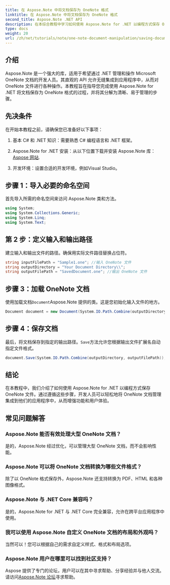 ```yaml
---
title: 在 Aspose.Note 中将文档保存为 OneNote 格式
linktitle: 在 Aspose.Note 中将文档保存为 OneNote 格式
second_title: Aspose.Note .NET API
description: 在本综合教程中学习如何使用 Aspose.Note for .NET 以编程方式保存 OneNote 文档。了解分步指南，引导您完成整个过程 - 从加载现有 OneNote 文件到以所需格式保存它们。
type: docs
weight: 20
url: /zh/net/tutorials/note/one-note-document-manipulation/saving-document-to-one-note-format/
---
```

## 介绍

Aspose.Note 是一个强大的库，适用于希望通过 .NET 管理和操作 Microsoft OneNote 文档的开发人员。其直观的 API 允许无缝集成到应用程序中，从而对 OneNote 文件进行各种操作。本教程旨在指导您完成使用 Aspose.Note for .NET 将文档保存为 OneNote 格式的过程，并将其分解为清晰、易于管理的步骤。

## 先决条件

在开始本教程之前，请确保您已准备好以下事项：

1. 基本 C# 和 .NET 知识：需要熟悉 C# 编程语言和 .NET 框架。
   
2. Aspose.Note for .NET 安装：从以下位置下载并安装 Aspose.Note 库：[Aspose 网站](https://releases.aspose.com/note/net/).

3. 开发环境：设置合适的开发环境，例如Visual Studio。

## 步骤 1：导入必要的命名空间

首先导入所需的命名空间来访问 Aspose.Note 类和方法。

```csharp
using System;
using System.Collections.Generic;
using System.Linq;
using System.Text;
```

## 第 2 步：定义输入和输出路径

建立输入和输出文件的路径。确保用实际文件路径替换占位符。

```csharp
string inputFilePath = "Sample1.one"; //输入 OneNote 文件
string outputDirectory = "Your Document Directory\\";
string outputFilePath = "SavedDocument.one"; //输出 OneNote 文件
```

## 步骤 3：加载 OneNote 文档

使用加载文档`Document`Aspose.Note 提供的类。这是您初始化输入文件的地方。

```csharp
Document document = new Document(System.IO.Path.Combine(outputDirectory, inputFilePath));
```

## 步骤 4：保存文档

最后，将文档保存到指定的输出路径。`Save`方法允许您根据输出文件扩展名自动指定文件格式。

```csharp
document.Save(System.IO.Path.Combine(outputDirectory, outputFilePath));
```

## 结论

在本教程中，我们介绍了如何使用 Aspose.Note for .NET 以编程方式保存 OneNote 文件。通过遵循这些步骤，开发人员可以轻松地将 OneNote 文档管理集成到他们的应用程序中，从而增强功能和用户体验。

## 常见问题解答

### Aspose.Note 能否有效处理大型 OneNote 文档？

是的，Aspose.Note 经过优化，可以管理大型 OneNote 文档，而不会影响性能。

### Aspose.Note 可以将 OneNote 文档转换为哪些文件格式？

除了以 OneNote 格式保存外，Aspose.Note 还支持转换为 PDF、HTML 和各种图像格式。

### Aspose.Note 与 .NET Core 兼容吗？

是的，Aspose.Note for .NET 与 .NET Core 完全兼容，允许在跨平台应用程序中使用。

### 我可以使用 Aspose.Note 自定义 OneNote 文档的布局和外观吗？

当然可以！您可以根据自己的需求自定义样式、格式和布局选项。

### Aspose.Note 用户在哪里可以找到社区支持？

 Aspose 提供了专门的论坛，用户可以在其中寻求帮助、分享经验并与他人交流。请访问[Aspose.Note 论坛](https://forum.aspose.com/c/note/28)寻求帮助。